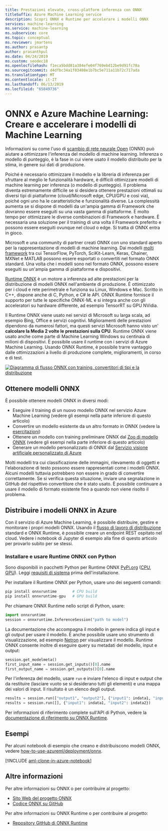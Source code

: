 ```yaml
---
title: Prestazioni elevate, cross-platform inferenza con ONNX
titleSuffix: Azure Machine Learning service
description: Scopri ONNX e Runtime per accelerare i modelli ONNX
services: machine-learning
ms.service: machine-learning
ms.subservice: core
ms.topic: conceptual
ms.reviewer: jmartens
ms.author: prasantp
author: prasanthpul
ms.date: 04/24/2019
ms.custom: seodec18
ms.openlocfilehash: f1eca5bdd81a384efe04f769ebd12be9d91fc78a
ms.sourcegitcommit: d4dfbc34a1f03488e1b7bc5e711a11b72c717ada
ms.translationtype: MT
ms.contentlocale: it-IT
ms.lasthandoff: 06/13/2019
ms.locfileid: "65849736"
---
```

# <a name="onnx-and-azure-machine-learning-create-and-accelerate-ml-models"></a>ONNX e Azure Machine Learning: Creare e accelerare i modelli di Machine Learning

Informazioni su come l'uso di [scambio di rete neurale Open](https://onnx.ai) (ONNX) può aiutare a ottimizzare l'inferenza del modello di machine learning. Inferenza o modello di punteggio, è la fase in cui viene usato il modello distribuito per la stima, in genere sui dati di produzione. 

Poiché è necessario ottimizzare il modello e la libreria di inferenza per sfruttare al meglio le funzionalità hardware, è difficili ottimizzare modelli di machine learning per inferenza (o modello di punteggio). Il problema diventa estremamente difficile se si desidera ottenere prestazioni ottimali su diversi tipi di piattaforme (cloud/Microsoft edge, CPU/GPU e così via), poiché ogni uno ha le caratteristiche e funzionalità diverse. La complessità aumenta se si dispone di modelli da un'ampia gamma di Framework che dovranno essere eseguiti su una vasta gamma di piattaforme. È molto tempo per ottimizzare le diverse combinazioni di Framework e hardware. È necessaria una soluzione per il training di una volta il Framework preferito e possono essere eseguiti ovunque nel cloud o edge. Si tratta di ONNX entra in gioco.

Microsoft e una community di partner creati ONNX con uno standard aperto per la rappresentazione di modelli di machine learning. Dai modelli [molti framework](https://onnx.ai/supported-tools) tra cui TensorFlow, PyTorch, SciKit-Learn, Keras, Chainer, MXNet e MATLAB possono essere esportati o convertiti nel formato ONNX standard. Una volta che i modelli sono nel formato ONNX, possono essere eseguiti su un'ampia gamma di piattaforme e dispositivi.

[Runtime ONNX](https://github.com/Microsoft/onnxruntime) è un motore a inferenza ad alte prestazioni per la distribuzione di modelli ONNX nell'ambiente di produzione. È ottimizzato per i cloud e rete perimetrale e funziona su Linux, Windows e Mac. Scritto in C++, dispone anche di C, Python, e C# le API. ONNX Runtime fornisce il supporto per tutte le specifiche ONNX-ML e si integra anche con gli acceleratori su hardware differente, ad esempio TensorRT su GPU NVidia.

Il Runtime ONNX viene usato nei servizi di Microsoft su larga scala, ad esempio Bing, Office e servizi cognitivi. Miglioramenti delle prestazioni dipendono da numerosi fattori, ma questi servizi Microsoft hanno visto un' __calcolare la Media 2 volte le prestazioni sulla CPU__. Runtime ONNX viene usato anche come parte di Machine Learning Windows su centinaia di milioni di dispositivi. È possibile usare il runtime con i servizi di Azure Machine Learning. Usando ONNX Runtime, è possibile trarre vantaggio dalle ottimizzazioni a livello di produzione complete, miglioramenti, in corso e di test.

[![Diagramma di flusso ONNX con training, convertitori di tipi e la distribuzione](media/concept-onnx/onnx.png)](./media/concept-onnx/onnx.png#lightbox)

## <a name="get-onnx-models"></a>Ottenere modelli ONNX

È possibile ottenere modelli ONNX in diversi modi:
+ Eseguire il training di un nuovo modello ONNX nel servizio Azure Machine Learning (vedere gli esempi nella parte inferiore di questo articolo)
+ Convertire un modello esistente da un altro formato in ONNX (vedere la [esercitazioni](https://github.com/onnx/tutorials)) 
+ Ottenere un modello con training preliminare ONNX dal [Zoo di modello ONNX](https://github.com/onnx/models) (vedere gli esempi nella parte inferiore di questo articolo)
+ Generare un modello personalizzato di ONNX dal [Servizio visione artificiale personalizzato di Azure](https://docs.microsoft.com/azure/cognitive-services/Custom-Vision-Service/) 

Molti modelli tra cui classificazione delle immagini, rilevamento di oggetti e l'elaborazione di testo possono essere rappresentati come i modelli ONNX. Alcuni modelli tuttavia potrebbero non essere in grado di convertire correttamente. Se si verifica questa situazione, inviare una segnalazione in GitHub del rispettivo convertitore che è stato usato. È possibile continuare a usare il modello di formato esistente fino a quando non viene risolto il problema.

## <a name="deploy-onnx-models-in-azure"></a>Distribuire i modelli ONNX in Azure

Con il servizio di Azure Machine Learning, è possibile distribuire, gestire e monitorare i propri modelli ONNX. Usando il [flusso di lavoro di distribuzione](concept-model-management-and-deployment.md) standard e ONNX Runtime, è possibile creare un endpoint REST ospitato nel cloud. Vedere i notebook di Jupyter di esempio alla fine di questo articolo per provarlo subito per se stessi. 

### <a name="install-and-use-onnx-runtime-with-python"></a>Installare e usare Runtime ONNX con Python

Sono disponibili in pacchetti Python per Runtime ONNX [PyPi.org](https://pypi.org) ([CPU](https://pypi.org/project/onnxruntime), [GPU](https://pypi.org/project/onnxruntime-gpu)). Leggi [requisiti di sistema](https://github.com/Microsoft/onnxruntime#system-requirements) prima dell'installazione. 

 Per installare il Runtime ONNX per Python, usare uno dei seguenti comandi: 
```python   
pip install onnxruntime       # CPU build
pip install onnxruntime-gpu   # GPU build
``` 

Per chiamare ONNX Runtime nello script di Python, usare:    
```python   
import onnxruntime  
session = onnxruntime.InferenceSession("path to model") 
``` 

La documentazione che accompagna il modello in genere indica gli input e gli output per usare il modello. È anche possibile usare uno strumento di visualizzazione, ad esempio [Netron](https://github.com/lutzroeder/Netron) per visualizzare il modello. Runtime ONNX consente inoltre di eseguire query su metadati del modello, input e output:    
```python   
session.get_modelmeta() 
first_input_name = session.get_inputs()[0].name 
first_output_name = session.get_outputs()[0].name   
``` 

Per l'inferenza del modello, usare `run` e inviare l'elenco di input e output che da restituire (lasciare vuoto se si desiderano tutti gli elementi) e una mappa dei valori di input. Il risultato è un elenco degli output.  
```python   
results = session.run(["output1", "output2"], {"input1": indata1, "input2": indata2})   
results = session.run([], {"input1": indata1, "input2": indata2})   
``` 

Per informazioni di riferimento complete sull'API di Python, vedere la [documentazione di riferimento su ONNX Runtime](https://aka.ms/onnxruntime-python).    

## <a name="examples"></a>Esempi

Per alcuni notebook di esempio che creano e distribuiscono modelli ONNX, vedere [how-to-use-azureml/deployment/onnx](https://github.com/Azure/MachineLearningNotebooks/blob/master/how-to-use-azureml/deployment/onnx).

[!INCLUDE [aml-clone-in-azure-notebook](../../../includes/aml-clone-for-examples.md)]

## <a name="more-info"></a>Altre informazioni

Per altre informazioni su ONNX o per contribuire al progetto:
+ [Sito Web del progetto ONNX](https://onnx.ai)
+ [Codice ONNX su GitHub](https://github.com/onnx/onnx)

Per altre informazioni su ONNX Runtime o per contribuire al progetto:
+ [Repository GitHub di ONNX Runtime](https://github.com/Microsoft/onnxruntime)


